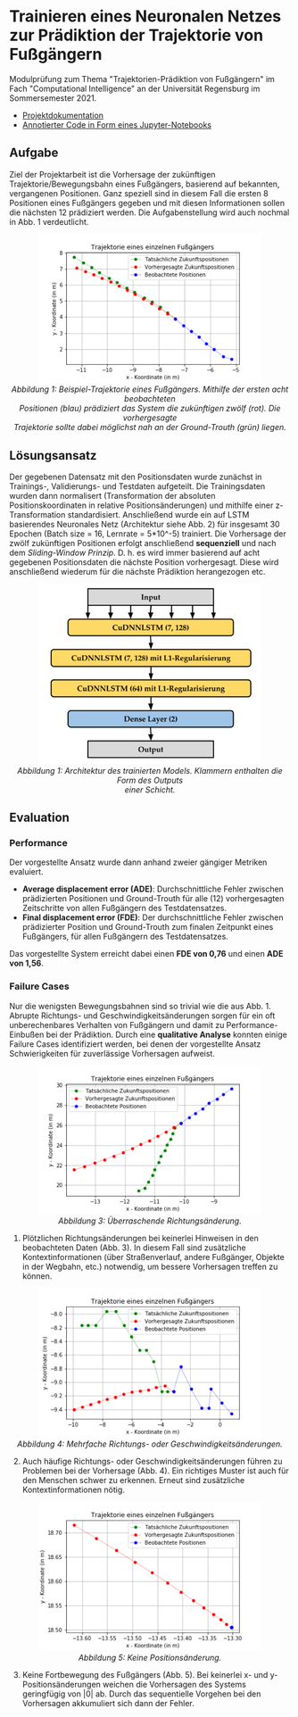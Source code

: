 # Trainieren eines Neuronalen Netzes zur Prädiktion der Trajektorie von Fußgängern
Modulprüfung zum Thema "Trajektorien-Prädiktion von Fußgängern" im Fach "Computational Intelligence" an der Universität Regensburg im Sommersemester 2021.<br>
- [Projektdokumentation](Dokumentation/Projektdokumentation.pdf)<br>
- [Annotierter Code in Form eines Jupyter-Notebooks](PedestrianTrajectoryPrediction.ipynb)

## Aufgabe
Ziel der Projektarbeit ist die Vorhersage der zukünftigen Trajektorie/Bewegungsbahn eines Fußgängers, basierend auf bekannten, vergangenen Positionen. Ganz speziell sind in diesem Fall die ersten 8 Positionen eines Fußgängers gegeben und mit diesen Informationen sollen die nächsten 12 prädiziert werden. Die Aufgabenstellung wird auch nochmal in Abb. 1 verdeutlicht. <br>
<p align="center">
	<img src="Dokumentation/Grafiken/fc_best1.png" width="400">
	<br>
	<em>
		Abbildung 1: Beispiel-Trajektorie eines Fußgängers. Mithilfe der ersten acht beobachteten <br>
		Positionen (blau) prädiziert das System die zukünftigen zwölf (rot). Die vorhergesagte <br>
		Trajektorie sollte dabei möglichst nah an der Ground-Trouth (grün) liegen.
	</em>
</p>

## Lösungsansatz
Der gegebenen Datensatz mit den Positionsdaten wurde zunächst in Trainings-, Validierungs- und Testdaten aufgeteilt. Die Trainingsdaten wurden dann normalisert (Transformation der absoluten Positionskoordinaten in relative Positionsänderungen) und mithilfe einer z-Transformation standardisiert. Anschließend wurde ein auf LSTM basierendes Neuronales Netz (Architektur siehe Abb. 2) für insgesamt 30 Epochen (Batch size = 16, Lernrate = 5\*10^-5) trainiert. 
Die Vorhersage der zwölf zukünftigen Positionen erfolgt anschließend **sequenziell** und nach dem *Sliding-Window Prinzip*. D. h. es wird immer basierend auf acht gegebenen Positionsdaten die nächste Position vorhergesagt. Diese wird anschließend wiederum für die nächste Prädiktion herangezogen etc.
<br>
<p align="center">
	<img src="Dokumentation/Grafiken/network_architecture.PNG" width="400">
	<br>
	<em>
		Abbildung 1: Architektur des trainierten Models. Klammern enthalten die Form des Outputs <br>
		einer Schicht.
	</em>
</p>

## Evaluation
### Performance
Der vorgestellte Ansatz wurde dann anhand zweier gängiger Metriken evaluiert.
- **Average displacement error (ADE)**: Durchschnittliche Fehler zwischen prädizierten Positionen und Ground-Trouth für alle (12) vorhergesagten Zeitschritte von allen Fußgängern des Testdatensatzes.
- **Final displacement error (FDE)**: Der durchschnittliche Fehler zwischen prädizierter Position und Ground-Trouth zum finalen Zeitpunkt eines Fußgängers, für allen Fußgängern des Testdatensatzes.

Das vorgestellte System erreicht dabei einen __FDE von 0,76__ und einen **ADE von 1,56**.

### Failure Cases
Nur die wenigsten Bewegungsbahnen sind so trivial wie die aus Abb. 1. Abrupte Richtungs- und Geschwindigkeitsänderungen sorgen für ein oft unberechenbares Verhalten von Fußgängern und damit zu Performance-Einbußen bei der Prädiktion. Durch eine **qualitative Analyse** konnten einige Failure Cases identifiziert werden, bei denen der vorgestellte Ansatz Schwierigkeiten für zuverlässige Vorhersagen aufweist. 

<p align="center">
	<img src="Dokumentation/Grafiken/fc_sudden_change_3.png" width="400">
	<br>
	<em>
		Abbildung 3: Überraschende Richtungsänderung.
	</em>
</p>

1. Plötzlichen Richtungsänderungen bei keinerlei Hinweisen in den beobachteten Daten (Abb. 3). In diesem Fall sind zusätzliche Kontextinformationen (über Straßenverlauf, andere Fußgänger, Objekte in der Wegbahn, etc.) notwendig, um bessere Vorhersagen treffen zu können.

<p align="center">
	<img src="Dokumentation/Grafiken/fc_many_changes_1.png" width="400">
	<br>
	<em>
		Abbildung 4: Mehrfache Richtungs- oder Geschwindigkeitsänderungen.
	</em>
</p>

2. Auch häufige Richtungs- oder Geschwindigkeitsänderungen führen zu Problemen bei der Vorhersage (Abb. 4). Ein richtiges Muster ist auch für den Menschen schwer zu erkennen. Erneut sind zusätzliche Kontextinformationen nötig.

<p align="center">
	<img src="Dokumentation/Grafiken/fc_no_motion.png" width="400">
	<br>
	<em>
		Abbildung 5: Keine Positionsänderung.
	</em>
</p>

3. Keine Fortbewegung des Fußgängers (Abb. 5). Bei keinerlei x- und y- Positionsänderungen weichen die Vorhersagen des Systems geringfügig von |0| ab. Durch das sequentielle Vorgehen bei den Vorhersagen akkumuliert sich dann der Fehler. 
